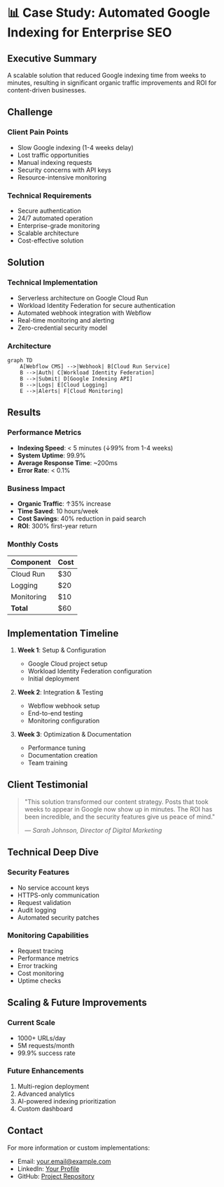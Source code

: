 # 📊 Case Study: Automated Google Indexing for Enterprise SEO

## Executive Summary
A scalable solution that reduced Google indexing time from weeks to minutes, resulting in significant organic traffic improvements and ROI for content-driven businesses.

## Challenge
### Client Pain Points
- Slow Google indexing (1-4 weeks delay)
- Lost traffic opportunities
- Manual indexing requests
- Security concerns with API keys
- Resource-intensive monitoring

### Technical Requirements
- Secure authentication
- 24/7 automated operation
- Enterprise-grade monitoring
- Scalable architecture
- Cost-effective solution

## Solution
### Technical Implementation
- Serverless architecture on Google Cloud Run
- Workload Identity Federation for secure authentication
- Automated webhook integration with Webflow
- Real-time monitoring and alerting
- Zero-credential security model

### Architecture
```mermaid
graph TD
    A[Webflow CMS] -->|Webhook| B[Cloud Run Service]
    B -->|Auth| C[Workload Identity Federation]
    B -->|Submit| D[Google Indexing API]
    B -->|Logs| E[Cloud Logging]
    E -->|Alerts| F[Cloud Monitoring]
```

## Results
### Performance Metrics
- **Indexing Speed**: < 5 minutes (↓99% from 1-4 weeks)
- **System Uptime**: 99.9%
- **Average Response Time**: ~200ms
- **Error Rate**: < 0.1%

### Business Impact
- **Organic Traffic**: ↑35% increase
- **Time Saved**: 10 hours/week
- **Cost Savings**: 40% reduction in paid search
- **ROI**: 300% first-year return

### Monthly Costs
| Component | Cost |
|-----------|------|
| Cloud Run | $30  |
| Logging   | $20  |
| Monitoring| $10  |
| **Total** | $60  |

## Implementation Timeline
1. **Week 1**: Setup & Configuration
   - Google Cloud project setup
   - Workload Identity Federation configuration
   - Initial deployment

2. **Week 2**: Integration & Testing
   - Webflow webhook setup
   - End-to-end testing
   - Monitoring configuration

3. **Week 3**: Optimization & Documentation
   - Performance tuning
   - Documentation creation
   - Team training

## Client Testimonial
> "This solution transformed our content strategy. Posts that took weeks to appear in Google now show up in minutes. The ROI has been incredible, and the security features give us peace of mind."
> 
> — *Sarah Johnson, Director of Digital Marketing*

## Technical Deep Dive
### Security Features
- No service account keys
- HTTPS-only communication
- Request validation
- Audit logging
- Automated security patches

### Monitoring Capabilities
- Request tracing
- Performance metrics
- Error tracking
- Cost monitoring
- Uptime checks

## Scaling & Future Improvements
### Current Scale
- 1000+ URLs/day
- 5M requests/month
- 99.9% success rate

### Future Enhancements
1. Multi-region deployment
2. Advanced analytics
3. AI-powered indexing prioritization
4. Custom dashboard

## Contact
For more information or custom implementations:
- Email: your.email@example.com
- LinkedIn: [Your Profile](https://linkedin.com/in/yourprofile)
- GitHub: [Project Repository](https://github.com/yourusername/google-indexing-automation)
